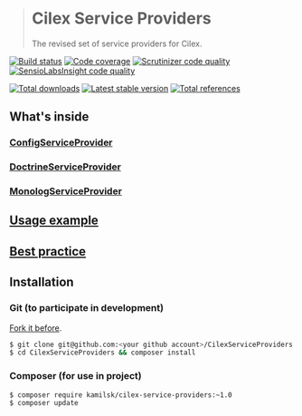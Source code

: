 > # Cilex Service Providers
>
> The revised set of service providers for Cilex.

[![Build status](https://travis-ci.org/kamilsk/CilexServiceProviders.svg)](https://travis-ci.org/kamilsk/CilexServiceProviders)
[![Code coverage](https://scrutinizer-ci.com/g/kamilsk/CilexServiceProviders/badges/coverage.png?b=master)](https://scrutinizer-ci.com/g/kamilsk/CilexServiceProviders/?branch=master)
[![Scrutinizer code quality](https://scrutinizer-ci.com/g/kamilsk/CilexServiceProviders/badges/quality-score.png?b=master)](https://scrutinizer-ci.com/g/kamilsk/CilexServiceProviders/?branch=master)
[![SensioLabsInsight code quality](https://insight.sensiolabs.com/projects/6832873c-92a3-4d6f-a748-e3068332a61a/mini.png)](https://insight.sensiolabs.com/projects/6832873c-92a3-4d6f-a748-e3068332a61a)

[![Total downloads](https://poser.pugx.org/kamilsk/cilex-service-providers/downloads.png)](https://packagist.org/packages/kamilsk/cilex-service-providers)
[![Latest stable version](https://poser.pugx.org/kamilsk/cilex-service-providers/v/stable.png)](https://packagist.org/packages/kamilsk/cilex-service-providers)
[![Total references](https://www.versioneye.com/php/kamilsk:cilex-service-providers/reference_badge.svg)](https://www.versioneye.com/php/kamilsk:cilex-service-providers/references)

## What's inside

### [ConfigServiceProvider](docs/ConfigServiceProvider.md)

### [DoctrineServiceProvider](docs/DoctrineServiceProvider.md)

### [MonologServiceProvider](docs/MonologServiceProvider.md)

## [Usage example](docs/UsageExample.md)

## [Best practice](docs/BestPractice.md)

## Installation

### Git (to participate in development)

[Fork it before](https://github.com/kamilsk/CilexServiceProviders/fork).

```bash
$ git clone git@github.com:<your github account>/CilexServiceProviders.git
$ cd CilexServiceProviders && composer install
```

### Composer (for use in project)

```bash
$ composer require kamilsk/cilex-service-providers:~1.0
$ composer update
```

